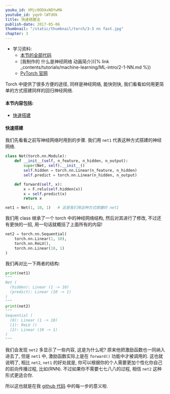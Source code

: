 ```yaml
---
youku_id: XMjc0ODAxNDYwMA
youtube_id: yqo9-lWTdOk
title: 快速搭建法
publish-date: 2017-05-06
thumbnail: "/static/thumbnail/torch/3-3 nn fast.jpg"
chapter: 3
---
```


* 学习资料:
  * [本节的全部代码](https://github.com/MorvanZhou/PyTorch-Tutorial/blob/master/tutorial-contents/303_build_nn_quickly.py)
  * [我制作的 什么是神经网络 动画简介]({% link _contents/tutorials/machine-learning/ML-intro/2-1-NN.md %})
  * [PyTorch 官网](http://pytorch.org/)

Torch 中提供了很多方便的途径, 同样是神经网络, 能快则快, 我们看看如何用更简单的方式搭建同样的回归神经网络.


#### 本节内容包括:

* [快速搭建](#fast)


<h4 class="tut-h4-pad" id="fast"> 快速搭建</h4>

我们先看看之前写神经网络时用到的步骤. 我们用 `net1` 代表这种方式搭建的神经网络.

```python
class Net(torch.nn.Module):
    def __init__(self, n_feature, n_hidden, n_output):
        super(Net, self).__init__()
        self.hidden = torch.nn.Linear(n_feature, n_hidden)
        self.predict = torch.nn.Linear(n_hidden, n_output)

    def forward(self, x):
        x = F.relu(self.hidden(x))
        x = self.predict(x)
        return x

net1 = Net(1, 10, 1)   # 这是我们用这种方式搭建的 net1
```

我们用 class 继承了一个 torch 中的神经网络结构, 然后对其进行了修改, 不过还有更快的一招, 用一句话就概括了上面所有的内容!

```python
net2 = torch.nn.Sequential(
    torch.nn.Linear(1, 10),
    torch.nn.ReLU(),
    torch.nn.Linear(10, 1)
)
```

我们再对比一下两者的结构:

```python
print(net1)
"""
Net (
  (hidden): Linear (1 -> 10)
  (predict): Linear (10 -> 1)
)
"""
print(net2)
"""
Sequential (
  (0): Linear (1 -> 10)
  (1): ReLU ()
  (2): Linear (10 -> 1)
)
"""
```

我们会发现 `net2` 多显示了一些内容, 这是为什么呢? 原来他把激励函数也一同纳入进去了, 但是 `net1` 中, 激励函数实际上是在 `forward()` 功能中才被调用的.
这也就说明了, 相比 `net2`, `net1` 的好处就是, 你可以根据你的个人需要更加个性化你自己的前向传播过程, 比如(RNN).
不过如果你不需要七七八八的过程, 相信 `net2` 这种形式更适合你.

所以这也就是在我 [github 代码](https://github.com/MorvanZhou/PyTorch-Tutorial/blob/master/tutorial-contents/303_build_nn_quickly.py) 中的每一步的意义啦.


